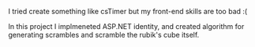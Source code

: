 I tried create something like csTimer but my front-end skills are too bad :(

In this project I implmeneted ASP.NET identity, and created algorithm for generating scrambles and scramble the rubik's cube itself.
